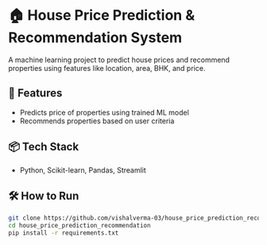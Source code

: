 # 🏠 House Price Prediction & Recommendation System

A machine learning project to predict house prices and recommend properties using features like location, area, BHK, and price.

## 🚀 Features
- Predicts price of properties using trained ML model
- Recommends properties based on user criteria

## 📦 Tech Stack
- Python, Scikit-learn, Pandas, Streamlit

## 🛠️ How to Run

```bash
git clone https://github.com/vishalverma-03/house_price_prediction_recommendation.git
cd house_price_prediction_recommendation
pip install -r requirements.txt
